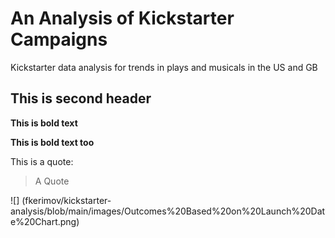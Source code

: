 # An Analysis of Kickstarter Campaigns
Kickstarter data analysis for trends in plays and musicals in the US and GB

## This is second header
**This is bold text**

__This is bold text too__

This is a quote:
> A Quote

![] (fkerimov/kickstarter-analysis/blob/main/images/Outcomes%20Based%20on%20Launch%20Date%20Chart.png)
